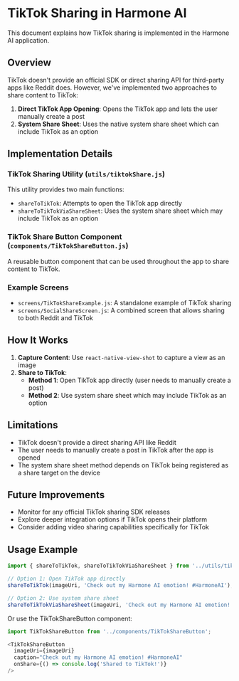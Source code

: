 # TikTok Sharing in Harmone AI

This document explains how TikTok sharing is implemented in the Harmone AI application.

## Overview

TikTok doesn't provide an official SDK or direct sharing API for third-party apps like Reddit does. However, we've implemented two approaches to share content to TikTok:

1. **Direct TikTok App Opening**: Opens the TikTok app and lets the user manually create a post
2. **System Share Sheet**: Uses the native system share sheet which can include TikTok as an option

## Implementation Details

### TikTok Sharing Utility (`utils/tiktokShare.js`)

This utility provides two main functions:

- `shareToTikTok`: Attempts to open the TikTok app directly
- `shareToTikTokViaShareSheet`: Uses the system share sheet which may include TikTok as an option

### TikTok Share Button Component (`components/TikTokShareButton.js`)

A reusable button component that can be used throughout the app to share content to TikTok.

### Example Screens

- `screens/TikTokShareExample.js`: A standalone example of TikTok sharing
- `screens/SocialShareScreen.js`: A combined screen that allows sharing to both Reddit and TikTok

## How It Works

1. **Capture Content**: Use `react-native-view-shot` to capture a view as an image
2. **Share to TikTok**:
   - **Method 1**: Open TikTok app directly (user needs to manually create a post)
   - **Method 2**: Use system share sheet which may include TikTok as an option

## Limitations

- TikTok doesn't provide a direct sharing API like Reddit
- The user needs to manually create a post in TikTok after the app is opened
- The system share sheet method depends on TikTok being registered as a share target on the device

## Future Improvements

- Monitor for any official TikTok sharing SDK releases
- Explore deeper integration options if TikTok opens their platform
- Consider adding video sharing capabilities specifically for TikTok

## Usage Example

```javascript
import { shareToTikTok, shareToTikTokViaShareSheet } from '../utils/tiktokShare';

// Option 1: Open TikTok app directly
shareToTikTok(imageUri, 'Check out my Harmone AI emotion! #HarmoneAI');

// Option 2: Use system share sheet
shareToTikTokViaShareSheet(imageUri, 'Check out my Harmone AI emotion! #HarmoneAI');
```

Or use the TikTokShareButton component:

```javascript
import TikTokShareButton from '../components/TikTokShareButton';

<TikTokShareButton 
  imageUri={imageUri}
  caption="Check out my Harmone AI emotion! #HarmoneAI"
  onShare={() => console.log('Shared to TikTok!')}
/>
```
